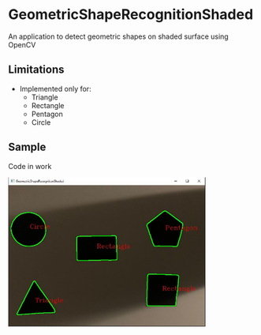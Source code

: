 # GeometricShapeRecognitionShaded

An application to detect geometric shapes on shaded surface using OpenCV 

## Limitations

 - Implemented only for:
   - Triangle
   - Rectangle
   - Pentagon
   - Circle
 
## Sample

Code in work

<img src="assets/ShadedShapes.JPG" width="400px">
